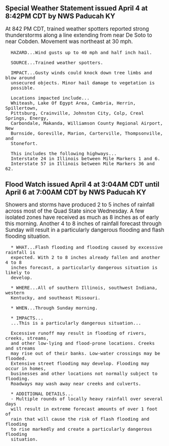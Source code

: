 <p>
   <h2>Special Weather Statement issued April 4 at 8:42PM CDT by NWS Paducah KY</h2>
   <div style="font-size:120%">At 842 PM CDT, trained weather spotters reported strong thunderstorms
      along a line extending from near De Soto to near Cobden. Movement was
      northeast at 30 mph.
      
      HAZARD...Wind gusts up to 40 mph and half inch hail.
      
      SOURCE...Trained weather spotters.
      
      IMPACT...Gusty winds could knock down tree limbs and blow around
      unsecured objects. Minor hail damage to vegetation is
      possible.
      
      Locations impacted include...
      Whiteash, Lake Of Egypt Area, Cambria, Herrin, Spillertown,
      Pittsburg, Crainville, Johnston City, Colp, Creal Springs, Energy,
      Carbondale, Makanda, Williamson County Regional Airport, New
      Burnside, Goreville, Marion, Carterville, Thompsonville, and
      Stonefort.
      
      This includes the following highways...
      Interstate 24 in Illinois between Mile Markers 1 and 6.
      Interstate 57 in Illinois between Mile Markers 36 and 62.
   </div>
</p>
<p>
   <h2>Flood Watch issued April 4 at 3:04AM CDT until April 6 at 7:00AM CDT by NWS Paducah KY</h2>
   <div style="font-size:120%">Showers and storms have produced 2 to 5 inches of rainfall across
      most of the Quad State since Wednesday. A few isolated zones have
      received as much as 8 inches as of early this morning. Another 4 to
      8 inches of rainfall forecast through Sunday will result in a
      particularly dangerous flooding and flash flooding situation.
      
      * WHAT...Flash flooding and flooding caused by excessive rainfall is
      expected. With 2 to 8 inches already fallen and another 4 to 8
      inches forecast, a particularly dangerous situation is likely to
      develop.
      
      * WHERE...All of southern Illinois, southwest Indiana, western
      Kentucky, and southeast Missouri.
      
      * WHEN...Through Sunday morning.
      
      * IMPACTS...
      ...This is a particularly dangerous situation...
      
      Excessive runoff may result in flooding of rivers, creeks, streams,
      and other low-lying and flood-prone locations. Creeks and streams
      may rise out of their banks. Low-water crossings may be flooded.
      Extensive street flooding may develop. Flooding may occur in homes,
      businesses and other locations not normally subject to flooding.
      Roadways may wash away near creeks and culverts.
      
      * ADDITIONAL DETAILS...
      - Multiple rounds of locally heavy rainfall over several days
      will result in extreme forecast amounts of over 1 foot of
      rain that will cause the risk of flash flooding and flooding
      to rise markedly and create a particularly dangerous flooding
      situation.
   </div>
</p>